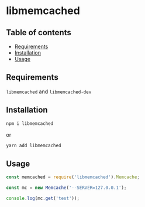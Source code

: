 # libmemcached

## Table of contents

* [Requirements](#requirements)
* [Installation](#installation)
* [Usage](#usage)

## Requirements

`libmemcached` and `libmemcached-dev`

## Installation

~~~sh
npm i libmemcached
~~~

or

~~~sh
yarn add libmemcached
~~~

## Usage

~~~js
const memcached = require('libmemcached').Memcache;

const mc = new Memcache('--SERVER=127.0.0.1');

console.log(mc.get('test'));
~~~
